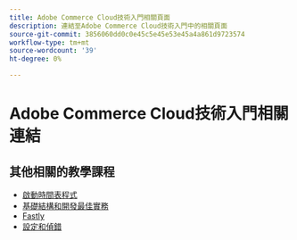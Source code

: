 ```yaml
---
title: Adobe Commerce Cloud技術入門相關頁面
description: 連結至Adobe Commerce Cloud技術入門中的相關頁面
source-git-commit: 3856060dd0c0e45c5e45e53e45a4a861d9723574
workflow-type: tm+mt
source-wordcount: '39'
ht-degree: 0%

---
```


# Adobe Commerce Cloud技術入門相關連結

## 其他相關的教學課程

- [啟動時間表程式](../cloud/launch-process-timeline.md)
- [基礎結構和開發最佳實務](../cloud/infrastructure-development-best-practices.md)
- [Fastly](../cloud/fastly.md)
- [設定和偵錯](../cloud/configuration-and-debugging.md)
